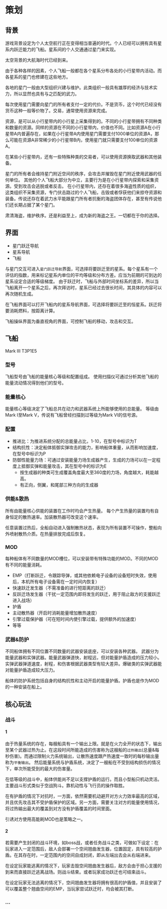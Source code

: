 # 策划

## 背景

游戏背景设定为个人太空航行正在变得相当普遍的时代。个人已经可以拥有具有星系内跃迁能力的飞船。星系间的个人交通通过星门来实现。

太空背景的大航海时代已经到来。

由于各种各样的因素，个人飞船一般都在各个星系分布各处的小行星带内活动。而各星系的星门也修建在这些地方。

各地的星门一般由大型组织兴建与维护。此类组织一般具有雄厚的经济与技术实力，所以显然也具有与之匹配的武力。

每次使用星门需要向星门的所有者支付一定的代价。不是货币，这个时代已经没有货币这种一般等价物了。交易，通常使用资源来完成。

资源，是可以从小行星带内的小行星上采集得到的。不同的小行星带拥有不同种类和数量的资源。同样的资源在不同的小行星带内，价值也不同。比如资源A在小行星带A内普遍存在，如果在小行星带A内使用星门需要支付1000单位的资源A，那么可能在资源A非常稀少的小行星带B内，使用星门就只需要支付100单位的资源A。

在某些小行星带内，还有一些特殊种类的交易者，可以使用资源换取武器和其他装备。

星门的所有者会维持星门附近空间的秩序，会攻击并摧毁在星门附近使用武器的任何单位。
其他的个人飞船大部分为中立，主要行为是在小行星带内探索和采集资源。受到攻击会逃脱或者反击。
在小行星带内，还存在着很多海盗性质的组织，这类组织不采集资源，专门伏击路过的个人飞船，击毁或者俘获他们来掠夺资源和装备。传说还存在着武力水平能跟星门所有者抗衡的海盗团体存在，甚至有传说他们还长期占据了某个星门。


肃清海盗，维护秩序。还是利益至上，成为新的海盗之王。一切都在于你的选择。


## 界面
- 星门跃迁导航
- 星系导航
- 飞船

与星门交互可进入`星门跃迁导航`界面，可选择将要跃迁至的星系。每个星系有一个评估的指数，用来标记星系内单位的平均等级和分布方差。应当为前期的可到达的星系设定合适的等级梯度。
由于跃迁时，飞船与外部时间坐标系的差异，所以当飞船离开一个星系之后，再次拜访时，星系已经过去很长时间，其具体的内容可以再次随机生成。


在飞船界面可以打开飞船内的星系导航界面，可选择将要跃迁至的恒星系。跃迁将要消耗燃料，按距离计算。


飞船操纵界面为垂直视角的界面，可控制飞船的移动，攻击和交互。

## 飞船

Mark III T3P1E5

### 型号
飞船型号由飞船的能量核心等级和配置组成。
使用扫描仪可通过分析其他飞船的能量流动情况得到他们的型号。

### 能量核心
能量核心等级决定了飞船总共在动力和武器系统上所能够使用的总能量。
等级由Mark I至Mark V，传说有飞船曾经扫描到过等级为Mark VI的信号源。

### 配置
- 推进比：为推进系统分配的总能量占比，1-10，在型号中标识为T
- 结构抗性：决定船体抵御实弹攻击的能力，影响船体重量，从而影响加速度，在型号中标识为P
- 防御性能量力场：可通过安装能量力场生成器产生，生成的力场可以在一定程度上抵御实弹和能量攻击，其在型号中的标识为E
	+ 按生成器的种类可生成覆盖角度最大至360度的力场，角度越大，耗能越高。
	+ 有正向，侧翼，和尾部三种方向的生成器

### 供能&散热
所有由能量核心供能的装置在工作时均会产生热量。
每个产生热量的装置均有自身恒定的散热速率。加装散热器可改变这个速率。

任意装置过热后，全船自动进入强制散热状态，表现为所有装置不可操作，整船向外喷射散热介质。在热量排放完成后恢复。

### MOD
每种船体有不同数量的MOD槽位，可以安装带有特殊功能的MOD。不同的MOD有不同的能量消耗。
- EMP（打断跃迁，令跟踪导弹，或其他依赖电子设备的设备短时失效，使用后，本机所有电子设备需在一定时间内恢复）
- 快速跃迁发生器（不需准备的进行短距离的跃迁）
- 反跃迁场发生器（干扰一定范围内即将发生的跃迁，用于阻止敌方的支援跃迁进入战场）
- 护盾
- 主动散热器（开启时消耗能量增加散热速度）
- 引擎过载保护器（可在短时间内使引擎过载，提供额外的加速度）
- 等等

### 武器&防护
不同船体拥有不同位置不同数量的武器安装底座，可以安装各种武器。
武器分为能量武器和实弹武器。能量武器弹道快，射程远，但对能量护盾造成的压力较小。
实弹武器弹道速度，射程，和伤害根据武器类型有较大差异。爆破类的实弹武器能对能量护盾造成较大压力。

船体的防护系统包括自身的结构抗性和主动开启的能量护盾。护盾也是作为MOD的一种安装在船上。


## 核心玩法

### 战斗
#### 1
由于热量系统的存在，每艘船具有一个输出上限。就是在火力全开的状态下，输出至某个武器过热为止。在这段时间所能造成的伤害称为这艘船的`过热输出`(总量&每秒伤害)。而通过限制火力系统输出，让散热速度跟产热速度一致时的每秒输出量称为`平衡输出`。
然后能量系统与护盾系统，决定了一艘船在不受到结构损伤的情况下，单次所能受到的最大的伤害量。


在低等级的战斗中，船体供能尚不足以支撑护盾的运行。而且小型船只机动灵活。主要战斗形式类似于空战狗斗。靠机动性与飞行员的操作取胜。

在有护盾的情况下对抗时，一方面，依然需要机动避开对方火力效率最高的区域，并且优先攻击其不受护盾保护的区域。另一方面，需要关注对方的能量使用情况，将过热输出最大的覆盖到对方没有护盾覆盖的时间里面。

引诱对方使用高能耗MOD也是策略之一。

#### 2
若需要产生封闭的战斗环境，如boss战，或者任务战斗之类，可做如下设定：在玩家进入一定范围后，敌人会部署一个空间翘曲发生器，位置固定，具有较高的护盾。在其存在时，一定范围内的空间自成封闭，即从左端出去会从右端进来。

在设定玩家能逃离的情况下，玩家击毁空间翘曲发生器后，敌方会由于担心支援的到来而直接跃迁逃离战场。则战斗结束。或者玩家成功跃迁也可结束战斗。

在设定玩家无法逃离的情况下，空间翘曲发生器将拥有很高的护盾值，并且安装了可以覆盖整个翘曲空间的EMP，当玩家尝试跃迁时，均会被其打断。



### ...
